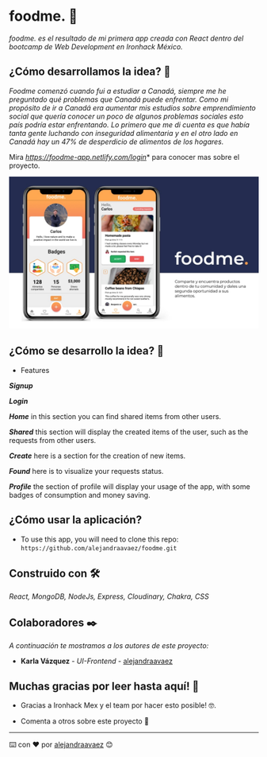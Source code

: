 # foodme. 📲

_foodme. es el resultado de mi primera app creada con React dentro del bootcamp de Web Development en Ironhack México._

## ¿Cómo desarrollamos la idea? 🚀

_Foodme comenzó cuando fui a estudiar a Canadá, siempre me he preguntado qué problemas que Canadá puede enfrentar. Como mi propósito de ir a Canadá era aumentar mis estudios sobre emprendimiento social que quería conocer un poco de algunos problemas sociales esto país podría estar enfrentando. Lo primero que me di cuenta es que había tanta gente luchando con inseguridad alimentaria y en el otro lado en Canadá hay un 47% de desperdicio de alimentos de los hogares._

Mira *https://foodme-app.netlify.com/login** para conocer mas sobre el proyecto.

![alt text](https://github.com/alejandraavaez/foodme/blob/master/Herofoodme-min.jpg)

## ¿Cómo se desarrollo la idea? 🚀

* Features

***Signup***  

***Login***  

***Home***  in this section you can find shared items from other users.

***Shared***  this section will display the created items of the user, such as the requests from other users.

***Create***  here is a section for the creation of new items.

***Found***  here is to visualize your requests status.

***Profile***  the section of profile will display your usage of the app, with some badges of consumption and money saving.

## ¿Cómo usar la aplicación?

* To use this app, you will need to clone this repo:
`https://github.com/alejandraavaez/foodme.git`

## Construido con 🛠️

_React, MongoDB, NodeJs, Express, Cloudinary, Chakra, CSS_

## Colaboradores ✒️

_A continuación te mostramos a los autores de este proyecto:_

* **Karla Vázquez** - *UI-Frontend* - [alejandraavaez](https://github.com/alejandraavaez)


## Muchas gracias por leer hasta aquí! 🎁

* Gracias a Ironhack Mex y el team por hacer esto posible! 🤓.

* Comenta a otros sobre este proyecto 📢

---
⌨️ con ❤️ por [alejandraavaez](https://github.com/alejandraavaez) 😊
